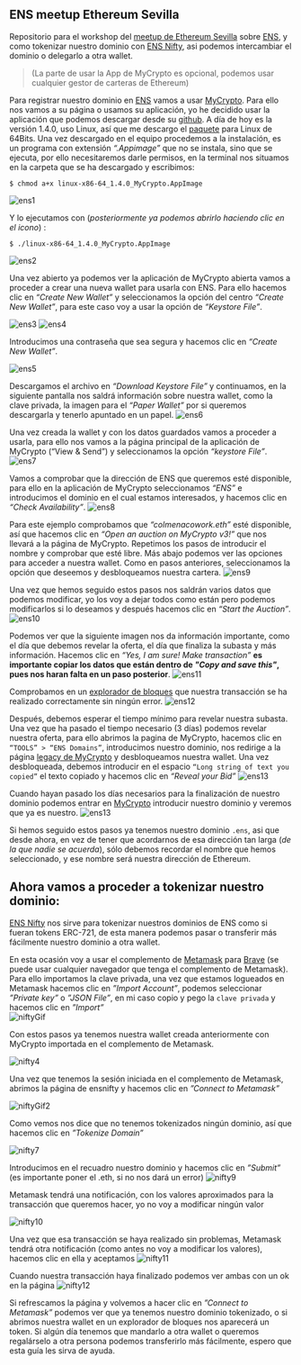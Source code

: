 ## ENS meetup Ethereum Sevilla
Repositorio para el workshop del [meetup de Ethereum Sevilla](https://secure.meetup.com/es/register/?ctx=ref) sobre [ENS](https://ens.domains/), y como tokenizar nuestro dominio con [ENS Nifty](https://ensnifty.com/), asi podemos intercambiar el dominio o delegarlo a otra wallet.

> (La parte de usar la App de MyCrypto es opcional, podemos usar cualquier gestor de carteras de Ethereum)

Para registrar nuestro dominio en [ENS](https://ens.domains/) vamos a usar [MyCrypto](https://mycrypto.com/). Para ello nos vamos a su página o usamos su aplicación, yo he decidido usar la aplicación que podemos descargar desde su [github](https://github.com/MyCryptoHQ/MyCrypto/releases). A día de hoy es la versión 1.4.0, uso Linux, así que me descargo el [paquete](https://github.com/MyCryptoHQ/MyCrypto/releases/download/1.4.0/linux-x86-64_1.4.0_MyCrypto.AppImage) para Linux de 64Bits.
 Una vez descargado en el equipo procedemos a la instalación, es un programa con extensión _“.Appimage”_ que no se instala, sino que se ejecuta, por ello necesitaremos darle permisos, en la terminal nos situamos en la carpeta que se ha descargado y escribimos:
 ```
 $ chmod a+x linux-x86-64_1.4.0_MyCrypto.AppImage
 ```
 ![ens1](/Images/ens1.png)


Y lo ejecutamos con (_posteriormente ya podemos abrirlo haciendo clic en el icono_) :
```
$ ./linux-x86-64_1.4.0_MyCrypto.AppImage
```
![ens2](Images/ens2.png)


Una vez abierto ya podemos ver la aplicación de MyCrypto abierta vamos a proceder a crear una nueva wallet para usarla con ENS. Para ello hacemos clic en _“Create New Wallet”_ y seleccionamos la opción del centro _“Create New Wallet”_, para este caso voy a usar la opción de _“Keystore File”_. 

![ens3](Images/ens3.png)
![ens4](Images/ens4.png)


Introducimos una contraseña que sea segura y hacemos clic en _“Create New Wallet”_.

![ens5](Images/ens5.png)


Descargamos el archivo en _“Download Keystore File”_ y continuamos, en la siguiente pantalla nos saldrá información sobre nuestra wallet, como la clave privada, la imagen para el _“Paper Wallet”_ por si queremos descargarla y tenerlo apuntado en un papel.
![ens6](Images/ens6.png)


Una vez creada la wallet y con los datos guardados vamos a proceder a usarla, para ello nos vamos a la página principal de la aplicación de MyCrypto (“View & Send”) y seleccionamos la opción _“keystore File”_.
![ens7](Images/ens7.png)

Vamos a comprobar que la dirección de ENS que queremos esté disponible, para ello en la aplicación de MyCrypto seleccionamos _“ENS”_ e introducimos el dominio en el cual estamos interesados, y hacemos clic en _“Check Availability”_.
![ens8](Images/ens8.png)

Para este ejemplo comprobamos que _“colmenacowork.eth”_ esté disponible, así que hacemos clic en _“Open an auction on MyCrypto v3!”_ que nos llevará a la página de MyCrypto. Repetimos los pasos de introducir el nombre y comprobar que esté libre. Más abajo podemos ver las opciones para acceder a nuestra wallet. Como en pasos anteriores, seleccionamos la opción que deseemos y desbloqueamos nuestra cartera.
![ens9](Images/ens9.png)

Una vez que hemos seguido estos pasos nos saldrán varios datos que podemos modificar, yo los voy a dejar todos como están pero podemos modificarlos si lo deseamos y después hacemos clic en _“Start the Auction”_.
![ens10](Images/ens10.png)

Podemos ver que la siguiente imagen nos da información importante, como el día  que debemos revelar la oferta, el día que finaliza la subasta y más información. Hacemos clic en _“Yes, I am sure! Make transaction”_ **es importante copiar los datos que están dentro de _"Copy and save this"_, pues nos haran falta en un paso posterior**.
![ens11](Images/ens11.png)

Comprobamos en un [explorador de bloques](https://etherscan.io/) que nuestra transacción se ha realizado correctamente sin ningún error.
![ens12](Images/ens12.png)

Después, debemos esperar el tiempo mínimo para revelar nuestra subasta. Una vez que ha pasado el tiempo necesario (3 días) podemos revelar nuestra oferta, para ello abrimos la pagina de MyCrypto, hacemos clic en `“TOOLS” > “ENS Domains”`, introducimos nuestro dominio, nos redirige a la página [legacy de MyCrypto](https://legacy.mycrypto.com/) y desbloqueamos nuestra wallet. 
Una vez desbloqueada, debemos introducir en el espacio `“Long string of text you copied”` el texto copiado y hacemos clic en _“Reveal your Bid”_ 
![ens13](Images/ens13.png)


Cuando hayan pasado los días necesarios para la finalización de nuestro dominio podemos entrar en [MyCrypto](https://mycrypto.com/ens) introducir nuestro dominio y veremos que ya es nuestro.
![ens13](Images/ens14.png)

Si hemos seguido estos pasos ya tenemos nuestro dominio `.ens`, asi que desde ahora, en vez de tener que acordarnos de esa dirección tan larga (_de la que nadie se acuerda_), sólo debemos recordar el nombre que hemos seleccionado, y ese nombre será nuestra dirección de Ethereum.


## Ahora vamos a proceder a tokenizar nuestro dominio:
[ENS Nifty](https://ensnifty.com/) nos sirve para tokenizar nuestros dominios de ENS como si fueran tokens ERC-721, de esta manera podemos pasar o transferir más fácilmente nuestro dominio a otra wallet.

En esta ocasión voy a usar el complemento de [Metamask](https://metamask.io/) para [Brave](https://brave.com/) (se puede usar cualquier navegador que tenga el complemento de Metamask). Para ello importamos la clave privada, una vez que estamos logueados en Metamask hacemos clic en _”Import Account”_, podemos seleccionar _”Private key”_ o _”JSON File”_, en mi caso copio y pego la `clave privada` y hacemos clic en _”Import”_  
![niftyGif](Images/niftyGif.gif)

Con estos pasos ya tenemos nuestra wallet creada anteriormente con MyCrypto importada en el complemento de Metamask.

![nifty4](Images/nifty4.png)


Una vez que tenemos la sesión iniciada en el complemento de Metamask, abrimos la página de ensnifty y hacemos clic en _”Connect to Metamask”_

![niftyGif2](Images/niftyGif2.gif)


Como vemos nos dice que no tenemos tokenizados ningún dominio, así que hacemos clic en _”Tokenize Domain”_

![nifty7](Images/nifty7.png)


Introducimos en el recuadro nuestro dominio y hacemos clic en _”Submit”_ (es importante poner el .eth, si no nos dará un error)
![nifty9](Images/nifty9.png)

Metamask tendrá una notificación, con los valores aproximados para la transacción que queremos hacer, yo no voy a modificar ningún valor

![nifty10](Images/nifty10.png)


Una vez que esa transacción se haya realizado sin problemas, Metamask tendrá otra notificación (como antes no voy a modificar los valores), hacemos clic en ella y aceptamos
![nifty11](Images/nifty11.png)

Cuando nuestra transacción haya finalizado podemos ver ambas con un ok en la página
![nifty12](Images/nifty12.png)

Si refrescamos la página y volvemos a hacer clic en _”Connect to Metamask”_ podemos ver que ya tenemos nuestro dominio tokenizado, o si abrimos nuestra wallet en un explorador de bloques nos aparecerá un token. Si algún día tenemos que mandarlo a otra wallet o queremos regalárselo a otra persona podemos transferirlo más fácilmente, espero que esta guía les sirva de ayuda.
